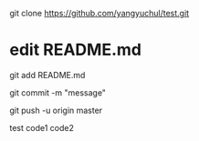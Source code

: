 git clone https://github.com/yangyuchul/test.git

# edit README.md

git add README.md 

git commit -m "message"

git push -u origin master
  
test 
code1
code2
